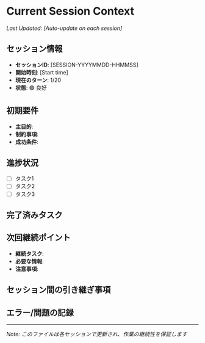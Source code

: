 # Current Session Context
*Last Updated: [Auto-update on each session]*

## セッション情報
- **セッションID**: [SESSION-YYYYMMDD-HHMMSS]
- **開始時刻**: [Start time]
- **現在のターン**: 1/20
- **状態**: 🟢 良好

## 初期要件
<!-- タスク開始時に記録 -->
- **主目的**: 
- **制約事項**: 
- **成功条件**: 

## 進捗状況
<!-- 作業の進捗を記録 -->
- [ ] タスク1
- [ ] タスク2
- [ ] タスク3

## 完了済みタスク
<!-- 完了したタスクと結果を記録 -->

## 次回継続ポイント
<!-- セッション終了時に記録 -->
- **継続タスク**: 
- **必要な情報**: 
- **注意事項**: 

## セッション間の引き継ぎ事項
<!-- 重要な決定事項や変更点を記録 -->

## エラー/問題の記録
<!-- 発生した問題と解決策を記録 -->

---
*Note: このファイルは各セッションで更新され、作業の継続性を保証します*